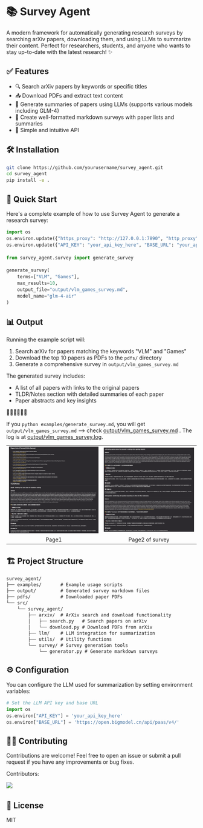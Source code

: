 # 📚 Survey Agent

A modern framework for automatically generating research surveys by searching arXiv papers, downloading them, and using LLMs to summarize their content. Perfect for researchers, students, and anyone who wants to stay up-to-date with the latest research! ✨

## ✅ Features

- 🔍 Search arXiv papers by keywords or specific titles
- 📥 Download PDFs and extract text content
- 🤖 Generate summaries of papers using LLMs (supports various models including GLM-4)
- 📝 Create well-formatted markdown surveys with paper lists and summaries
- 🚀 Simple and intuitive API

## 🛠️ Installation

```bash
git clone https://github.com/yourusername/survey_agent.git
cd survey_agent
pip install -e .
```

## 🚀 Quick Start

Here's a complete example of how to use Survey Agent to generate a research survey:

```python
import os
os.environ.update({"https_proxy": "http://127.0.0.1:7890", "http_proxy": "http://127.0.0.1:7890"})
os.environ.update({"API_KEY": "your_api_key_here", "BASE_URL": "your_api_url"})

from survey_agent.survey import generate_survey

generate_survey(
    terms=["VLM", "Games"],
    max_results=10,
    output_file="output/vlm_games_survey.md",
    model_name="glm-4-air"
)
```

## 📊 Output

Running the example script will:

1. Search arXiv for papers matching the keywords "VLM" and "Games"
2. Download the top 10 papers as PDFs to the `pdfs/` directory
3. Generate a comprehensive survey in `output/vlm_games_survey.md`

The generated survey includes:

- A list of all papers with links to the original papers
- TLDR/Notes section with detailed summaries of each paper
- Paper abstracts and key insights

🏃🏻‍♀️🏃🏻‍♀️ 

 If you `python examples/generate_survey.md`, you will get `output/vlm_games_survey.md`
--> check [output/vlm_games_survey.md](output/vlm_games_survey.md) . The log is at [output/vlm_games_survey.log](output/vlm_games_survey.log).

<table>
  <tr>
    <td><img src="output/vlm_game.png" alt="Column Toggle"></td>
    <td><img src="output/vlm_game2.png" alt="Expanded View"></td>
  </tr>
  <tr>
    <td align="center">Page1</td>
    <td align="center">Page2 of survey</td>
  </tr>
</table>

## 🏗️ Project Structure

```
survey_agent/
├── examples/       # Example usage scripts
├── output/         # Generated survey markdown files
├── pdfs/           # Downloaded paper PDFs
└── src/
    └── survey_agent/
        ├── arxiv/  # ArXiv search and download functionality
        │   ├── search.py   # Search papers on arXiv
        │   └── download.py # Download PDFs from arXiv
        ├── llm/    # LLM integration for summarization
        ├── utils/  # Utility functions
        └── survey/ # Survey generation tools
            └── generator.py # Generate markdown surveys
```

## ⚙️ Configuration

You can configure the LLM used for summarization by setting environment variables:

```python
# Set the LLM API key and base URL
import os
os.environ["API_KEY"] = 'your_api_key_here'
os.environ["BASE_URL"] = 'https://open.bigmodel.cn/api/paas/v4/'
```

## 🙋‍♂️ Contributing

Contributions are welcome! Feel free to open an issue or submit a pull request if you have any improvements or bug fixes.

Contributors:

<a href="https://github.com/linjh1118/survey_agent/graphs/contributors">
  <img src="https://contrib.rocks/image?repo=linjh1118/survey_agent" />
</a>

## 📜 License

MIT
